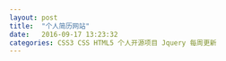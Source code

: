 ```yaml
---
layout: post
title:  "个人简历网站"
date:   2016-09-17 13:23:32
categories: CSS3 CSS HTML5 个人开源项目 Jquery 每周更新
---
```

